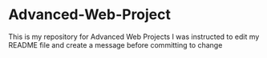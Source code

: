# Advanced-Web-Project
This is my repository for Advanced Web Projects
I was instructed to edit my README file and create a message before committing to change
